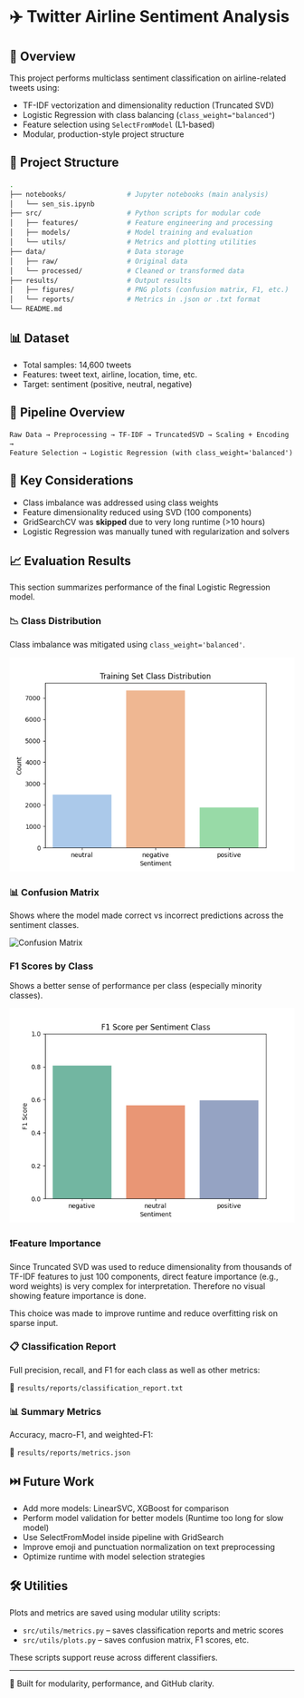 # ✈️ Twitter Airline Sentiment Analysis

## 📌 Overview

This project performs multiclass sentiment classification on airline-related tweets using:
- TF-IDF vectorization and dimensionality reduction (Truncated SVD)
- Logistic Regression with class balancing (`class_weight="balanced"`)
- Feature selection using `SelectFromModel` (L1-based)
- Modular, production-style project structure

## 📁 Project Structure

```bash
.
├── notebooks/               # Jupyter notebooks (main analysis)
│   └── sen_sis.ipynb
├── src/                     # Python scripts for modular code
│   ├── features/            # Feature engineering and processing
│   ├── models/              # Model training and evaluation
│   └── utils/               # Metrics and plotting utilities
├── data/                    # Data storage
│   ├── raw/                 # Original data
│   └── processed/           # Cleaned or transformed data
├── results/                 # Output results
│   ├── figures/             # PNG plots (confusion matrix, F1, etc.)
│   └── reports/             # Metrics in .json or .txt format
└── README.md
```

## 📊 Dataset

- Total samples: 14,600 tweets
- Features: tweet text, airline, location, time, etc.
- Target: sentiment (positive, neutral, negative)

## 🪈 Pipeline Overview

```text
Raw Data → Preprocessing → TF-IDF → TruncatedSVD → Scaling + Encoding →
Feature Selection → Logistic Regression (with class_weight='balanced')
```

## 🧠 Key Considerations

- Class imbalance was addressed using class weights
- Feature dimensionality reduced using SVD (100 components)
- GridSearchCV was **skipped** due to very long runtime (>10 hours)
- Logistic Regression was manually tuned with regularization and solvers

## 📈 Evaluation Results

This section summarizes performance of the final Logistic Regression model.

### 📉 Class Distribution

Class imbalance was mitigated using `class_weight='balanced'`.

![Class Distribution](results/figures/class_distribution.png)

### 📊 Confusion Matrix

Shows where the model made correct vs incorrect predictions across the sentiment classes.

![Confusion Matrix](results/figures/log_reg_conf_matrix.png)

###  F1 Scores by Class

Shows a better sense of performance per class (especially minority classes).

![F1 Scores](results/figures/f1_scores.png)

### ❗Feature Importance

Since Truncated SVD was used to reduce dimensionality from thousands of TF-IDF features to just 100 components, direct feature importance (e.g., word weights) is very complex for interpretation. Therefore no visual showing feature importance is done.

This choice was made to improve runtime and reduce overfitting risk on sparse input.

### 📋 Classification Report

Full precision, recall, and F1 for each class as well as other metrics:

📄 `results/reports/classification_report.txt`

### 📊 Summary Metrics

Accuracy, macro-F1, and weighted-F1:

📄 `results/reports/metrics.json`

## ⏭️ Future Work

- Add more models: LinearSVC, XGBoost for comparison
- Perform model validation for better models (Runtime too long for slow model)
- Use SelectFromModel inside pipeline with GridSearch
- Improve emoji and punctuation normalization on text preprocessing
- Optimize runtime with model selection strategies


## 🛠️ Utilities

Plots and metrics are saved using modular utility scripts:

- `src/utils/metrics.py` – saves classification reports and metric scores
- `src/utils/plots.py` – saves confusion matrix, F1 scores, etc.

These scripts support reuse across different classifiers.

---

🚀 Built for modularity, performance, and GitHub clarity.